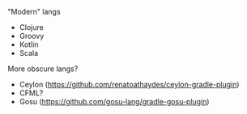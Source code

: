 "Modern" langs
* Clojure
* Groovy
* Kotlin
* Scala

More obscure langs?
* Ceylon (https://github.com/renatoathaydes/ceylon-gradle-plugin)
* CFML?
* Gosu (https://github.com/gosu-lang/gradle-gosu-plugin)

